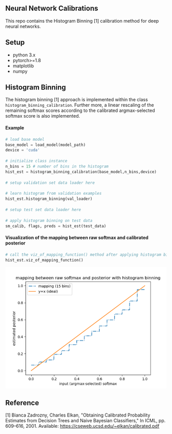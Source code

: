## Neural Network Calibrations
This repo contains the Histogram Binning [1] calibration method for deep neural networks.

## Setup
- python 3.x
- pytorch>=1.8
- matplotlib
- numpy

## Histogram Binning
The histogram binning [1] approach is implemented within the class `histogram_binning_calibration`. Further more, a linear rescaling of the remaining softmax scores according to the calibrated argmax-selected softmax score is also implemented.

#### Example
```python
# load base model
base_model = load_model(model_path)
device = 'cuda'

# initialize class instance
n_bins = 15 # number of bins in the histogram
hist_est = histogram_binning_calibration(base_model,n_bins,device)

# setup validation set data loader here

# learn histogram from validation examples
hist_est.histogram_binning(val_loader)

# setup test set data loader here

# apply histogram binning on test data
sm_calib, flags, preds = hist_est(test_data)
```

#### Visualization of the mapping between raw softmax and calibrated posterior
```python
# call the viz_of_mapping_function() method after applying histogram binning
hist_est.viz_of_mapping_function()
```
![histogram mapping](../assets/histogram_mapping_viz.png)

## Reference
[1] Bianca Zadrozny, Charles Elkan, "Obtaining Calibrated Probability Estimates from Decision Trees and Naive Bayesian Classifiers," In ICML, pp. 609–616, 2001.
Available: https://cseweb.ucsd.edu/~elkan/calibrated.pdf
